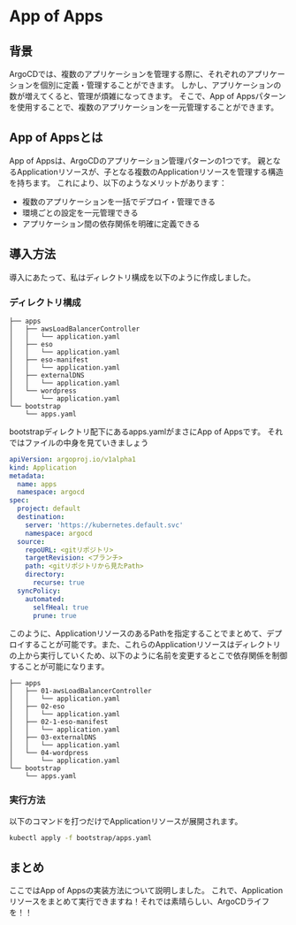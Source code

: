 # App of Apps
## 背景
ArgoCDでは、複数のアプリケーションを管理する際に、それぞれのアプリケーションを個別に定義・管理することができます。
しかし、アプリケーションの数が増えてくると、管理が煩雑になってきます。
そこで、App of Appsパターンを使用することで、複数のアプリケーションを一元管理することができます。

## App of Appsとは
App of Appsは、ArgoCDのアプリケーション管理パターンの1つです。
親となるApplicationリソースが、子となる複数のApplicationリソースを管理する構造を持ちます。
これにより、以下のようなメリットがあります：

- 複数のアプリケーションを一括でデプロイ・管理できる
- 環境ごとの設定を一元管理できる
- アプリケーション間の依存関係を明確に定義できる

## 導入方法
導入にあたって、私はディレクトリ構成を以下のように作成しました。
### ディレクトリ構成
```
├── apps
│   ├── awsLoadBalancerController
│   │   └── application.yaml
│   ├── eso
│   │   └── application.yaml
│   ├── eso-manifest
│   │   └── application.yaml
│   ├── externalDNS
│   │   └── application.yaml
│   └── wordpress
│       └── application.yaml
└── bootstrap
    └── apps.yaml
```
bootstrapディレクトリ配下にあるapps.yamlがまさにApp of Appsです。
それではファイルの中身を見ていきましょう

```yaml
apiVersion: argoproj.io/v1alpha1
kind: Application
metadata:
  name: apps
  namespace: argocd
spec:
  project: default
  destination:
    server: 'https://kubernetes.default.svc'
    namespace: argocd
  source:
    repoURL: <gitリポジトリ>
    targetRevision: <ブランチ>
    path: <gitリポジトリから見たPath>
    directory:
      recurse: true
  syncPolicy:
    automated:
      selfHeal: true
      prune: true
```

このように、ApplicationリソースのあるPathを指定することでまとめて、デプロイすることが可能です。また、これらのApplicationリソースはディレクトリの上から実行していくため、以下のように名前を変更するとこで依存関係を制御することが可能になります。
```
├── apps
│   ├── 01-awsLoadBalancerController
│   │   └── application.yaml
│   ├── 02-eso
│   │   └── application.yaml
│   ├── 02-1-eso-manifest
│   │   └── application.yaml
│   ├── 03-externalDNS
│   │   └── application.yaml
│   └── 04-wordpress
│       └── application.yaml
└── bootstrap
    └── apps.yaml
```

### 実行方法
以下のコマンドを打つだけでApplicationリソースが展開されます。
```bash
kubectl apply -f bootstrap/apps.yaml
```


## まとめ
ここではApp of Appsの実装方法について説明しました。
これで、Applicationリソースをまとめて実行できますね！それでは素晴らしい、ArgoCDライフを！！
